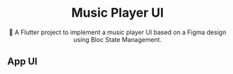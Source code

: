 
<h1 align="center">Music Player UI</h1>

<p align="center">  
🎨 A Flutter project to implement a music player UI based on a Figma design using Bloc State Management.
</p>

## App UI
<p float="left">

[//]: # (  <img src="assets/SamacharUi.png" width="800"/> )
</p>